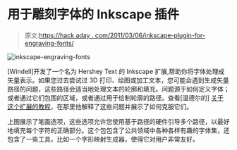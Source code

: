 # 用于雕刻字体的 Inkscape 插件

> 原文:[https://hack aday . com/2011/03/06/inkscape-plugin-for-engraving-fonts/](https://hackaday.com/2011/03/06/inkscape-plugin-for-engraving-fonts/)

![](../Images/3caefcf0e5de9d3f83ce1c72dadc143a.png "inkscape-engraving-fonts")

[Windell]开发了一个名为 Hershey Text 的 Inkscape 扩展,帮助你将字体处理成矢量表示。如果您过去尝试过 3D 打印、绘图或加工文本，您可能会遇到生成矢量路径的问题，这些路径会适当地处理文本的轮廓和填充。问题源于如何定义字体；或者通过它们包围的区域，或者通过用于绘制轮廓的路径。查看[温德尔的] [关于这个扩展的教程](http://www.evilmadscientist.com/article.php/hershey)，在那里他解释了这些问题并展示了如何克服它们。

上图展示了笔画选项，这些选项允许您使用基于路径的硬件引导多个路径，以最好地填充每个字符的正确部分。这个包包含了公共领域中各种各样有趣的字体集，还包含了一些工具，比如一个字形映射生成器，使得它对用户非常友好。